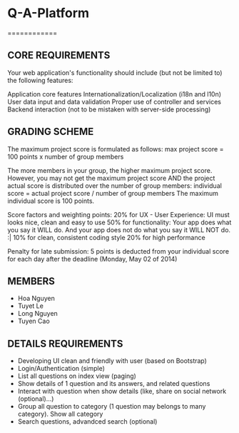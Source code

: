 <h1>Q-A-Platform</h1>
============

<h2>CORE REQUIREMENTS</h2>

Your web application's functionality should include (but not be limited to) the following features:

Application core features
Internationalization/Localization (i18n and l10n)
User data input and data validation
Proper use of controller and services
Backend interaction (not to be mistaken with server-side processing)

<h2>GRADING SCHEME</h2>

The maximum project score is formulated as follows:
max project score = 100 points x number of group members
 
The more members in your group, the higher maximum project score. However, you may not get the maximum project score AND the project actual score is distributed over the number of group members:
individual score = actual project score / number of group members
The maximum individual score is 100 points.
 
Score factors and weighting points: 
20% for UX - User Experience: UI must looks nice, clean and easy to use
50% for functionality: Your app does what you say it WILL do. And your app does not do what you say it WILL NOT do. :|
10% for clean, consistent coding style
20% for high performance
 
 
 Penalty for late submission:
5 points is deducted from your individual score for each day after the deadline (Monday, May 02 of 2014)

<h2>MEMBERS</h2>

<ul>
	<li>Hoa Nguyen</li>
	<li>Tuyet Le</li>
	<li>Long Nguyen</li>
	<li>Tuyen Cao</li>
</ul>

<h2>DETAILS REQUIREMENTS</h2>

<ul>
	<li>Developing UI clean and friendly with user (based on Bootstrap)</li>
	<li>Login/Authentication (simple)</li>
	<li>List all questions on index view (paging)</li>
	<li>Show details of 1 question and its answers, and related questions</li>
	<li>Interact with question when show details (like, share on social network (optional)...)</li>
	<li>Group all question to category (1 question may belongs to many category). Show all category</li>
	<li>Search questions, advandced search (optional)</li>
</ul>